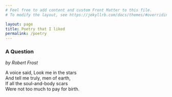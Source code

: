 ```yaml
---
# Feel free to add content and custom Front Matter to this file.
# To modify the layout, see https://jekyllrb.com/docs/themes/#overriding-theme-defaults

layout: page
title: Poetry that I liked
permalink: /poetry
---
```


### A Question

_by Robert Frost_

A voice said, Look me in the stars<br>
And tell me truly, men of earth,<br>
If all the soul-and-body scars<br>
Were not too much to pay for birth.
